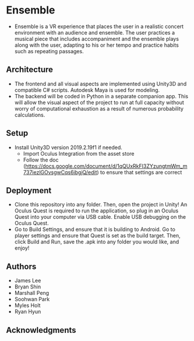 # Ensemble

* Ensemble is a VR experience that places the user in a realistic concert environment with an audience and ensemble. The user practices a musical piece that includes accompaniment and the ensemble plays along with the user, adapting to his or her tempo and practice habits such as repeating passages.

## Architecture

* The frontend and all visual aspects are implemented using Unity3D and compatible C# scripts. Autodesk Maya is used for modeling.
* The backend will be coded in Python in a separate companion app. This will allow the visual aspect of the project to run at full capacity without worry of computational exhaustion as a result of numerous probability calculations.

## Setup

* Install Unity3D version 2019.2.19f1 if needed.
     * Import Oculus Integration from the asset store
     * Follow the doc (https://docs.google.com/document/d/1qQUxRkFI3ZYzungtmWm_m737iezlGOvsgwCqs6ibgjQ/edit) to ensure that settings are correct


## Deployment

* Clone this repository into any folder. Then, open the project in Unity! An Oculus Quest is required to run the application, so plug in an Oculus Quest into your computer via USB cable. Enable USB debugging on the Oculus Quest.
* Go to Build Settings, and ensure that it is building to Android. Go to player settings and ensure that Quest is set as the build target. Then, click Build and Run, save the .apk into any folder you would like, and enjoy!

## Authors

* James Lee
* Bryan Shin
* Marshall Peng
* Soohwan Park
* Myles Holt
* Ryan Hyun

## Acknowledgments
